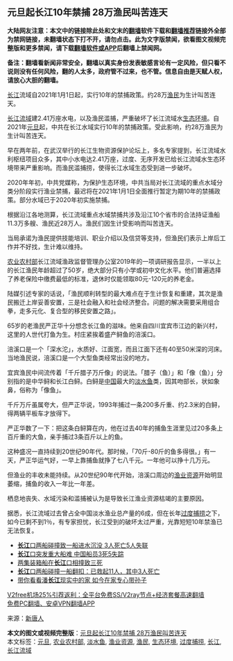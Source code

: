 <h2>元旦起长江10年禁捕 28万渔民叫苦连天</h2> <p class="notice"><b>大陆网友注意：本文中的链接除此处和文末的<a href="https://github.com/bannedbook/fanqiang" >翻墙</a>软件下载和<a href="https://github.com/killgcd/justmysocks/blob/master/README.md">翻墙推荐</a>链接外全部为禁网链接，未翻墙状态下打不开，请勿点击。此为文字版禁闻，欲看图文视频完整版和更多禁闻，请下载<a href="https://github.com/bannedbook/fanqiang">翻墙软件或APP</a>后翻墙上禁闻网。</p><p>备注：翻墙看新闻非常安全，翻墙以真实身份发表敏感言论有一定风险，但只看不说则没有任何风险，翻的人太多，政府管不过来，也不管。信息自由是天赋人权，请放心大胆的翻墙。</b></p>  <div class="entry"> <p id="conimg"><a href="https://www.bannedbook.org/bnews/tag/%E9%95%BF%E6%B1%9F/" class="st_tag internal_tag" rel="tag" title="标签 长江 下的日志">长江</a>流域自2021年1月1日起，实行10年的禁捕政策。约28万<a href="https://www.bannedbook.org/bnews/tag/%e6%b8%94%e6%b0%91/" class="st_tag internal_tag" rel="tag" title="标签 渔民 下的日志">渔民</a>为生计叫苦连天。</p> <p><a href="https://www.bannedbook.org/bnews/tag/%E9%95%BF%E6%B1%9F%E6%B5%81%E5%9F%9F/" class="st_tag internal_tag" rel="tag" title="标签 长江流域 下的日志">长江流域</a>建2.41万座水电，以及渔民滥捕，严重破坏了长江流域水<a href="https://www.bannedbook.org/bnews/tag/%E7%94%9F%E6%80%81%E7%8E%AF%E5%A2%83/" class="st_tag internal_tag" rel="tag" title="标签 生态环境 下的日志">生态环境</a>。自2021年<a href="https://www.bannedbook.org/bnews/tag/%e5%85%83%e6%97%a6/" class="st_tag internal_tag" rel="tag" title="标签 元旦 下的日志">元旦</a>起，中共在长江水域实行10年的禁捕政策。受此影响，约28万渔民为生计叫苦连天。</p> <p>早在两年前，在武汉举行的长江生物资源保护论坛上，多名专家提到，长江流域水利枢纽项目众多，其中小水电达2.41万座，过度、无序开发已给长江流域水生态环境带来严重影响。而渔民滥捕捞，使得长江水域生态受到进一步破坏。</p> <p>2020年年初，中共党媒称，为保护生态环境，中共当局对长江流域的重点水域分类分阶段实行渔业禁捕，最迟将在2021年1月1日全面推行暂定为期10年的禁捕政策。部分水域已于2020年初实施禁捕。</p> <p>根据沿江各地测算，长江流域重点水域禁捕共涉及沿江10个省市的合法持证渔船11.3万多艘、渔民近28万人。渔民们因生计受影响而叫苦连天。</p> <p>当局承诺为渔民提供技能培训、职业介绍以及信贷等支持，但渔民们表示上岸后工作并不好找，生计难以维持。</p>  <p><a href="https://www.bannedbook.org/bnews/tag/%E5%86%9C%E4%B8%9A%E5%86%9C%E6%9D%91%E9%83%A8/" class="st_tag internal_tag" rel="tag" title="标签 农业农村部 下的日志">农业农村部</a>长江流域渔政监督管理办公室2019年的一项调研报告显示，一半以上的长江渔民年龄超过了50岁，绝大部分只有小学或初中文化水平。他们普遍选择了养老保险中缴费最低的标准，退休时仅能领取80元-120元的养老金。</p> <p>陆媒引述专家的话说，「渔民顺利转型的最大难点在于生计恢复和重建，其次是渔民搬迁上岸妥善安置，三是社会融入和社会经济整合。问题的解决需要采用组合拳，走多元化、复合型的移民安置之路」。</p> <p>65岁的老渔民严正华十分想念长江鱼的滋味。他来自四川宜宾市江边的新兴村，这里的人世代打鱼为生。村庄紧挨着盛产鲟鱼的涪溪口。</p> <p>涪溪口是一个「深水沱」，水质好、江面宽，而且江面下还有40至50米深的河床。当地渔民说，涪溪口是一个大型鱼类经常出没的地方。</p> <p>宜宾渔民中间流传着「千斤腊子万斤像」的说法。「腊子（鱼）」和「像（鱼）」分别指的是中华鲟和长江白鲟。白鲟是<span class='wp_keywordlink_affiliate'><a href="https://www.bannedbook.org/" title="中国" target="_blank">中国</a></span>最大的<a href="https://www.bannedbook.org/bnews/tag/%E6%B7%A1%E6%B0%B4%E9%B1%BC/" class="st_tag internal_tag" rel="tag" title="标签 淡水鱼 下的日志">淡水鱼</a>类，因其吻部长，状如象鼻，俗称为「像鱼」。</p> <p>千斤万斤虽属夸大，但严正华说，1993年捕过一条200多斤重、约2.3米的白鲟，得两辆平板车才放得下。</p>  <p>严正华数了一下：把这条白鲟算在内，他在过去40年的捕鱼生涯里见过20多条上百斤重的大鱼，亲手捕过3条百斤以上的鱼。</p> <p>这种盛况一直持续到20世纪90年代。那时候，「70斤-80斤的鱼多得很。」有一天，严正华运气好，一早上靠捕鱼就挣了七八千元。一年他可以挣十几万元。</p> <p>但渔业的丰收未能持续。从20世纪90年代开始，涪溪口周边的<a href="https://www.bannedbook.org/bnews/tag/%E6%B8%94%E4%B8%9A%E8%B5%84%E6%BA%90/" class="st_tag internal_tag" rel="tag" title="标签 渔业资源 下的日志">渔业资源</a>开始明显萎缩，捕鱼的收入一年比一年差。</p> <p>栖息地丧失、水域污染和滥捕被认为是导致长江渔业资源枯竭的主要原因。</p> <p>据悉，长江流域过去曾占全中国淡水渔业总产量的6成，但在长年<a href="https://www.bannedbook.org/bnews/tag/%E8%BF%87%E5%BA%A6%E6%8D%95%E6%8D%9E/" class="st_tag internal_tag" rel="tag" title="标签 过度捕捞 下的日志">过度捕捞</a>之下，如今已剩不到1％，有专家担忧，长江受到的破坏太过严重，光靠短短10年禁渔已无法恢复。</p> <ul class='op-related-articles' title='相关阅读'> <li><a href='https://www.bannedbook.org/bnews/baitai/20201215/1448044.html' target='_blank'><b>长江</b>口两船碰撞致一船进水沉没 3人死亡5人失联</a></li> <li><a href='https://www.bannedbook.org/bnews/cbnews/20201215/1447820.html' target='_blank'><b>长江</b>口突发重大船难 中国船员3死5失踪</a></li> <li><a href='https://www.bannedbook.org/bnews/baitai/20201214/1447601.html' target='_blank'>两集装箱船在<b>长江</b>口相撞致三死</a></li> <li><a href='https://www.bannedbook.org/bnews/baitai/20201214/1447508.html' target='_blank'><b>长江</b>口两船碰撞一船翻扣：已救起11人，其中3人死亡</a></li> <li><a href='https://www.bannedbook.org/bnews/yule/20201206/1442757.html' target='_blank'>带你看看潘<b>长江</b>现实中的家 如今在家专心带孙子</a></li> </ul> <p class="texttj"> <a href="https://github.com/bannedbook/fanqiang/wiki/V2ray%E6%9C%BA%E5%9C%BA" target="_blank">V2free机场25%引荐返利：全平台免费SS/V2ray节点+经济套餐高速翻墙</a><br/> <a href="https://github.com/bannedbook/fanqiang/wiki/%E7%A6%81%E9%97%BB%E7%BD%91%E5%AE%89%E5%8D%93%E7%BF%BB%E5%A2%99%E6%96%B0%E9%97%BBAPP" target="_blank">免费PC翻墙、安卓VPN翻墙APP</a></p><p> 来源：<span class='wp_keywordlink_affiliate'><a href="https://www.ntdtv.com/" title="新唐人">新唐人</a></span> </p> <a name='sharetosocial'></a>       <div><b>本文的图文或视频完整版</b>：<a href='https://www.bannedbook.org/bnews/cbnews/20201224/1454159.html'>元旦起长江10年禁捕 28万渔民叫苦连天</a></div>  </div><!--END ENTRY--> <div class="postfooter"> <div>本文标签：<a href="https://www.bannedbook.org/bnews/tag/%e5%85%83%e6%97%a6/" rel="tag">元旦</a>, <a href="https://www.bannedbook.org/bnews/tag/%E5%86%9C%E4%B8%9A%E5%86%9C%E6%9D%91%E9%83%A8/" rel="tag">农业农村部</a>, <a href="https://www.bannedbook.org/bnews/tag/%E6%B7%A1%E6%B0%B4%E9%B1%BC/" rel="tag">淡水鱼</a>, <a href="https://www.bannedbook.org/bnews/tag/%E6%B8%94%E4%B8%9A%E8%B5%84%E6%BA%90/" rel="tag">渔业资源</a>, <a href="https://www.bannedbook.org/bnews/tag/%e6%b8%94%e6%b0%91/" rel="tag">渔民</a>, <a href="https://www.bannedbook.org/bnews/tag/%E7%94%9F%E6%80%81%E7%8E%AF%E5%A2%83/" rel="tag">生态环境</a>, <a href="https://www.bannedbook.org/bnews/tag/%E8%BF%87%E5%BA%A6%E6%8D%95%E6%8D%9E/" rel="tag">过度捕捞</a>, <a href="https://www.bannedbook.org/bnews/tag/%E9%95%BF%E6%B1%9F/" rel="tag">长江</a>, <a href="https://www.bannedbook.org/bnews/tag/%E9%95%BF%E6%B1%9F%E6%B5%81%E5%9F%9F/" rel="tag">长江流域</a></div>  </div><!--END POSTFOOTER--> 